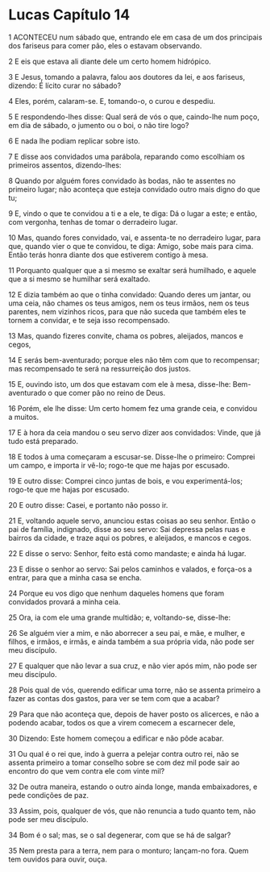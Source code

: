 # Lucas Capítulo 14

1	ACONTECEU num sábado que, entrando ele em casa de um dos principais dos fariseus para comer pão, eles o estavam observando.

2	E eis que estava ali diante dele um certo homem hidrópico.

3	E Jesus, tomando a palavra, falou aos doutores da lei, e aos fariseus, dizendo: É lícito curar no sábado?

4	Eles, porém, calaram-se. E, tomando-o, o curou e despediu.

5	E respondendo-lhes disse: Qual será de vós o que, caindo-lhe num poço, em dia de sábado, o jumento ou o boi, o não tire logo?

6	E nada lhe podiam replicar sobre isto.

7	E disse aos convidados uma parábola, reparando como escolhiam os primeiros assentos, dizendo-lhes:

8	Quando por alguém fores convidado às bodas, não te assentes no primeiro lugar; não aconteça que esteja convidado outro mais digno do que tu;

9	E, vindo o que te convidou a ti e a ele, te diga: Dá o lugar a este; e então, com vergonha, tenhas de tomar o derradeiro lugar.

10	Mas, quando fores convidado, vai, e assenta-te no derradeiro lugar, para que, quando vier o que te convidou, te diga: Amigo, sobe mais para cima. Então terás honra diante dos que estiverem contigo à mesa.

11	Porquanto qualquer que a si mesmo se exaltar será humilhado, e aquele que a si mesmo se humilhar será exaltado.

12	E dizia também ao que o tinha convidado: Quando deres um jantar, ou uma ceia, não chames os teus amigos, nem os teus irmãos, nem os teus parentes, nem vizinhos ricos, para que não suceda que também eles te tornem a convidar, e te seja isso recompensado.

13	Mas, quando fizeres convite, chama os pobres, aleijados, mancos e cegos,

14	E serás bem-aventurado; porque eles não têm com que to recompensar; mas recompensado te será na ressurreição dos justos.

15	E, ouvindo isto, um dos que estavam com ele à mesa, disse-lhe: Bem-aventurado o que comer pão no reino de Deus.

16	Porém, ele lhe disse: Um certo homem fez uma grande ceia, e convidou a muitos.

17	E à hora da ceia mandou o seu servo dizer aos convidados: Vinde, que já tudo está preparado.

18	E todos à uma começaram a escusar-se. Disse-lhe o primeiro: Comprei um campo, e importa ir vê-lo; rogo-te que me hajas por escusado.

19	E outro disse: Comprei cinco juntas de bois, e vou experimentá-los; rogo-te que me hajas por escusado.

20	E outro disse: Casei, e portanto não posso ir.

21	E, voltando aquele servo, anunciou estas coisas ao seu senhor. Então o pai de família, indignado, disse ao seu servo: Sai depressa pelas ruas e bairros da cidade, e traze aqui os pobres, e aleijados, e mancos e cegos.

22	E disse o servo: Senhor, feito está como mandaste; e ainda há lugar.

23	E disse o senhor ao servo: Sai pelos caminhos e valados, e força-os a entrar, para que a minha casa se encha.

24	Porque eu vos digo que nenhum daqueles homens que foram convidados provará a minha ceia.

25	Ora, ia com ele uma grande multidão; e, voltando-se, disse-lhe:

26	Se alguém vier a mim, e não aborrecer a seu pai, e mãe, e mulher, e filhos, e irmãos, e irmãs, e ainda também a sua própria vida, não pode ser meu discípulo.

27	E qualquer que não levar a sua cruz, e não vier após mim, não pode ser meu discípulo.

28	Pois qual de vós, querendo edificar uma torre, não se assenta primeiro a fazer as contas dos gastos, para ver se tem com que a acabar?

29	Para que não aconteça que, depois de haver posto os alicerces, e não a podendo acabar, todos os que a virem comecem a escarnecer dele,

30	Dizendo: Este homem começou a edificar e não pôde acabar.

31	Ou qual é o rei que, indo à guerra a pelejar contra outro rei, não se assenta primeiro a tomar conselho sobre se com dez mil pode sair ao encontro do que vem contra ele com vinte mil?

32	De outra maneira, estando o outro ainda longe, manda embaixadores, e pede condições de paz.

33	Assim, pois, qualquer de vós, que não renuncia a tudo quanto tem, não pode ser meu discípulo.

34	Bom é o sal; mas, se o sal degenerar, com que se há de salgar?

35	Nem presta para a terra, nem para o monturo; lançam-no fora. Quem tem ouvidos para ouvir, ouça.

